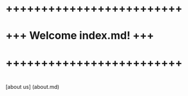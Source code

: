 # 
# +++++++++++++++++++++++++
# +++ Welcome index.md! +++
# +++++++++++++++++++++++++
#
[about us] (about.md)
